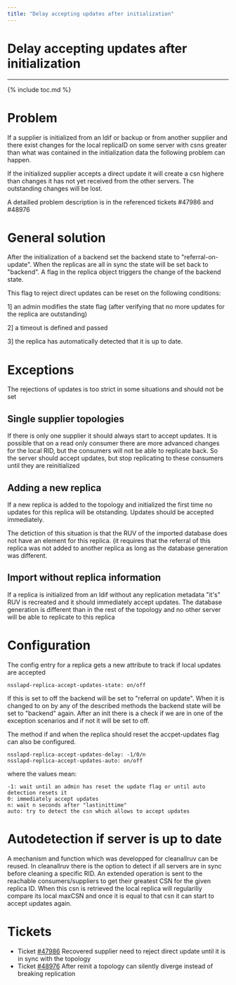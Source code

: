```yaml
---
title: "Delay accepting updates after initialization"
---
```


# Delay accepting updates after initialization
------------------

{% include toc.md %}

Problem
=======

If a supplier is initialized from an ldif or backup or from another supplier and there exist changes for the local replicaID on some server with csns greater 
than what was contained in the initialization data the following problem can happen.

If the initialized supplier accepts a direct update it will create a csn highere than changes it has not yet received from the other servers.
The outstanding changes will be lost. 

A detailled problem description is in the referenced tickets #47986 and #48976

General solution
================
After the initialization of a backend set the backend state to "referral-on-update". When the 
replicas are all in sync the state will be set back to "backend".
A flag in the replica object triggers the change of the backend state.

This flag to reject direct updates can be reset on the following conditions:

1] an admin modifies the state flag (after verifying that no more updates for the replica are outstanding)

2] a timeout is defined and passed 

3] the replica has automatically detected that it is up to date.  

Exceptions
==========
The rejections of updates is too strict in some situations and should not be set

## Single supplier topologies
If there is only one supplier it should always start to accept updates. It is possible that on a read only
consumer there are more advanced changes for the local RID, but the consumers will not be able to replicate back.
So the server should accept updates, but stop replicating to these consumers until they are reinitialized 

## Adding a new replica

If a new replica is added to the topology and initialized the first time no updates for this replica 
will be otstanding. Updates should be accepted immediately.

The detiction of this situation is that the RUV of the imported database does not have an element for this replica.
(it requires that the referral of this replica was not added to another replica as long as the database generation was different.

## Import without replica information

If a replica is initialized from an ldif without any replication metadata "it's" RUV is recreated and it should immediately
accept updates. The database generation is different than in the rest of the topology and no other server will be able 
to replicate to this replica  

Configuration
=============

The config entry for a replica gets a new attribute to track if local updates are accepted

    nsslapd-replica-accept-updates-state: on/off

If this is set to off the backend will be set to "referral on update". When it is changed to on by any of the described methods
the backend state will be set to "backend" again. 
After an init there is a check if we are in one of the exception scenarios and if not it will be set to off.

The method if and when the replica should reset the accpet-updates flag can also be configured.

    nsslapd-replica-accept-updates-delay: -1/0/n
    nsslapd-replica-accept-updates-auto: on/off

where the values mean:

    -1: wait until an admin has reset the update flag or until auto detection resets it
    0: immediately accept updates
    n: wait n seconds after "lastinittime"
    auto: try to detect the csn which allows to accept updates

Autodetection if server is up to date
=====================================

A mechanism and function which was developped for cleanallruv can be reused. In cleanallruv there is the option to detect if all
servers are in sync before cleaning a specific RID. An extended operation is sent to the reachable consumers/suppliers to get their 
greatest CSN for the given replica ID. 
When this csn is retrieved the local replica will regulariliy compare its local maxCSN and once it is equal to that csn it can start to
accept updates again.

Tickets
=======
* Ticket [\#47986](https://fedorahosted.org/389/ticket/47986) Recovered supplier need to reject direct update until it is in sync with the topology
* Ticket [\#48976](https://fedorahosted.org/389/ticket/48976) After reinit a topology can silently diverge instead of breaking replication
